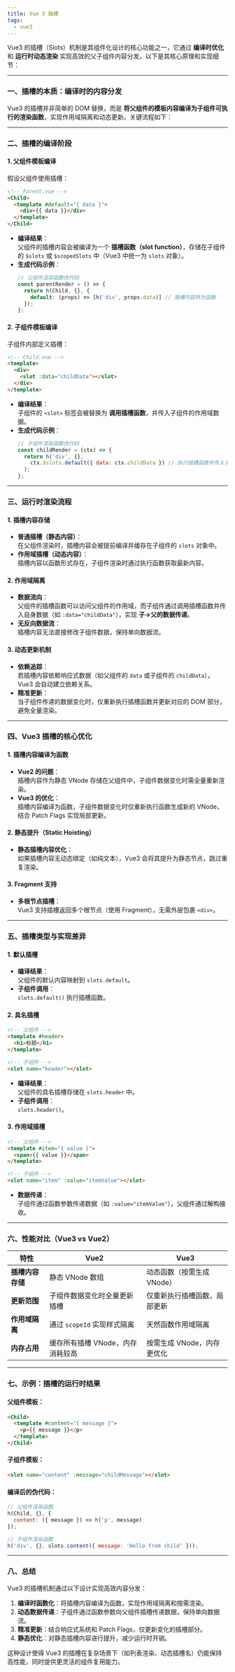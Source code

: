 ```yaml
---
title: Vue 3 插槽
tags:
  - vue3
---
```



Vue3 的插槽（Slots）机制是其组件化设计的核心功能之一，它通过 **编译时优化** 和 **运行时动态渲染** 实现高效的父子组件内容分发。以下是其核心原理和实现细节：

---

### 一、**插槽的本质：编译时的内容分发**
Vue3 的插槽并非简单的 DOM 替换，而是 **将父组件的模板内容编译为子组件可执行的渲染函数**，实现作用域隔离和动态更新。关键流程如下：

---

### 二、**插槽的编译阶段**
#### 1. **父组件模板编译**
假设父组件使用插槽：
```html
<!-- Parent.vue -->
<Child>
  <template #default="{ data }">
    <div>{{ data }}</div>
  </template>
</Child>
```
- **编译结果**：  
  父组件的插槽内容会被编译为一个 **插槽函数（slot function）**，存储在子组件的 `$slots` 或 `$scopedSlots` 中（Vue3 中统一为 `slots` 对象）。
- **生成代码示例**：
  ```javascript
  // 父组件渲染函数伪代码
  const parentRender = () => {
    return h(Child, {}, {
      default: (props) => [h('div', props.data)] // 插槽内容转为函数
    });
  };
  ```

#### 2. **子组件模板编译**
子组件内部定义插槽：
```html
<!-- Child.vue -->
<template>
  <div>
    <slot :data="childData"></slot>
  </div>
</template>
```
- **编译结果**：  
  子组件的 `<slot>` 标签会被替换为 **调用插槽函数**，并传入子组件的作用域数据。
- **生成代码示例**：
  ```javascript
  // 子组件渲染函数伪代码
  const childRender = (ctx) => {
    return h('div', {}, 
      ctx.$slots.default({ data: ctx.childData }) // 执行插槽函数并传入子组件数据
    );
  };
  ```

---

### 三、**运行时渲染流程**
#### 1. **插槽内容存储**
- **普通插槽（静态内容）**：  
  在父组件渲染时，插槽内容会被提前编译并缓存在子组件的 `slots` 对象中。
- **作用域插槽（动态内容）**：  
  插槽内容以函数形式存在，子组件渲染时通过执行函数获取最新内容。

#### 2. **作用域隔离**
- **数据流向**：  
  父组件的插槽函数可以访问父组件的作用域，而子组件通过调用插槽函数并传入自身数据（如 `:data="childData"`），实现 **子→父的数据传递**。
- **无反向数据流**：  
  插槽内容无法直接修改子组件数据，保持单向数据流。

#### 3. **动态更新机制**
- **依赖追踪**：  
  若插槽内容依赖响应式数据（如父组件的 `data` 或子组件的 `childData`），Vue3 会自动建立依赖关系。
- **精准更新**：  
  当子组件传递的数据变化时，仅重新执行插槽函数并更新对应的 DOM 部分，避免全量渲染。

---

### 四、**Vue3 插槽的核心优化**
#### 1. **插槽内容编译为函数**
- **Vue2 的问题**：  
  插槽内容作为静态 VNode 存储在父组件中，子组件数据变化时需全量重新渲染。
- **Vue3 的优化**：  
  插槽内容编译为函数，子组件数据变化时仅重新执行函数生成新的 VNode，结合 Patch Flags 实现局部更新。

#### 2. **静态提升（Static Hoisting）**
- **静态插槽内容优化**：  
  如果插槽内容无动态绑定（如纯文本），Vue3 会将其提升为静态节点，跳过重复渲染。

#### 3. **Fragment 支持**
- **多根节点插槽**：  
  Vue3 支持插槽返回多个根节点（使用 Fragment），无需外层包裹 `<div>`。

---

### 五、**插槽类型与实现差异**
#### 1. **默认插槽**
- **编译结果**：  
  父组件的默认内容映射到 `slots.default`。
- **子组件调用**：  
  `slots.default()` 执行插槽函数。

#### 2. **具名插槽**
```html
<!-- 父组件 -->
<template #header>
  <h1>标题</h1>
</template>

<!-- 子组件 -->
<slot name="header"></slot>
```
- **编译结果**：  
  父组件的具名插槽存储在 `slots.header` 中。
- **子组件调用**：  
  `slots.header()`。

#### 3. **作用域插槽**
```html
<!-- 父组件 -->
<template #item="{ value }">
  <span>{{ value }}</span>
</template>

<!-- 子组件 -->
<slot name="item" :value="itemValue"></slot>
```
- **数据传递**：  
  子组件通过函数参数传递数据（如 `:value="itemValue"`），父组件通过解构接收。

---

### 六、**性能对比（Vue3 vs Vue2）**
| **特性**         | **Vue2**                              | **Vue3**                              |
|------------------|---------------------------------------|---------------------------------------|
| **插槽内容存储** | 静态 VNode 数组                       | 动态函数（按需生成 VNode）             |
| **更新范围**     | 子组件数据变化时全量更新插槽          | 仅重新执行插槽函数，局部更新           |
| **作用域隔离**   | 通过 `scopeId` 实现样式隔离           | 天然函数作用域隔离                     |
| **内存占用**     | 缓存所有插槽 VNode，内存消耗较高      | 按需生成 VNode，内存更优化             |

---

### 七、**示例：插槽的运行时结果**
#### 父组件模板：
```html
<Child>
  <template #content="{ message }">
    <p>{{ message }}</p>
  </template>
</Child>
```

#### 子组件模板：
```html
<slot name="content" :message="childMessage"></slot>
```

#### 编译后的伪代码：
```javascript
// 父组件渲染函数
h(Child, {}, {
  content: ({ message }) => h('p', message)
});

// 子组件渲染函数
h('div', {}, slots.content({ message: 'Hello from child' }));
```

---

### 八、**总结**
Vue3 的插槽机制通过以下设计实现高效内容分发：
1. **编译时函数化**：将插槽内容编译为函数，实现作用域隔离和按需渲染。  
2. **动态数据传递**：子组件通过函数参数向父组件插槽传递数据，保持单向数据流。  
3. **精准更新**：结合响应式系统和 Patch Flags，仅更新变化的插槽部分。  
4. **静态优化**：对静态插槽内容进行提升，减少运行时开销。  

这种设计使得 Vue3 的插槽在复杂场景下（如列表渲染、动态插槽名）仍能保持高性能，同时提供更灵活的组件复用能力。